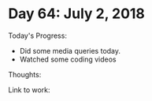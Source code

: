 # Day 64: July 2, 2018

Today's Progress: 
- Did some media queries today.
- Watched some coding videos

Thoughts:

Link to work: 